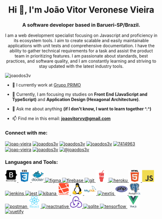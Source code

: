 <h1 align="center">Hi 👋, I'm João Vitor Veronese Vieira</h1>
<h3 align="center">A software developer based in Barueri-SP/Brazil.</h3>
<p align="center">I am a web development specialist focusing on Javascript and proficiency in its ecosystem tools. I aim to create scalable and easily maintainable applications with unit tests and comprehensive documentation. I have the ability to gather technical requirements for a task and assist the product team in prioritizing features. I am passionate about standards, best practices, and software quality, and I am constantly learning and striving to stay updated with the latest industry tools.</p>

<p align="left"> <img src="https://komarev.com/ghpvc/?username=joaodos3v&label=Profile%20views&color=0e75b6&style=flat" alt="joaodos3v" /> </p>

- 🔭 I currently work at [Grupo PRIMO](https://www.oprimorico.com.br/)

- 🌱 Currently, I am focusing my studies on **Front End (JavaScript and TypeScript)** and **Application Design (Hexagonal Architecture)**.

- 💬 Ask me about anything **(if I don't know, I want to learn together ^.^)**

- 📫 Find me in this email: **joaovitorvv@gmail.com**

<h3 align="left">Connect with me:</h3>
<p align="left">
<a href="https://codepen.io/joao-vieira" target="blank"><img align="center" src="https://cdn.jsdelivr.net/npm/simple-icons@3.0.1/icons/codepen.svg" alt="joao-vieira" height="30" width="40" /></a>
<a href="https://dev.to/joaodos3v" target="blank"><img align="center" src="https://cdn.jsdelivr.net/npm/simple-icons@3.0.1/icons/dev-dot-to.svg" alt="joaodos3v" height="30" width="40" /></a>
<a href="https://twitter.com/joaodos3v" target="blank"><img align="center" src="https://cdn.jsdelivr.net/npm/simple-icons@3.0.1/icons/twitter.svg" alt="joaodos3v" height="30" width="40" /></a>
<a href="https://linkedin.com/in/joaodos3v" target="blank"><img align="center" src="https://cdn.jsdelivr.net/npm/simple-icons@3.0.1/icons/linkedin.svg" alt="joaodos3v" height="30" width="40" /></a>
<a href="https://stackoverflow.com/users/7414963" target="blank"><img align="center" src="https://cdn.jsdelivr.net/npm/simple-icons@3.0.1/icons/stackoverflow.svg" alt="7414963" height="30" width="40" /></a>
<a href="https://codesandbox.com/joao-vieira" target="blank"><img align="center" src="https://cdn.jsdelivr.net/npm/simple-icons@3.0.1/icons/codesandbox.svg" alt="joao-vieira" height="30" width="40" /></a>
<a href="https://instagram.com/joaodos3v" target="blank"><img align="center" src="https://cdn.jsdelivr.net/npm/simple-icons@3.0.1/icons/instagram.svg" alt="joaodos3v" height="30" width="40" /></a>
<a href="https://medium.com/@joaodos3v" target="blank"><img align="center" src="https://cdn.jsdelivr.net/npm/simple-icons@3.0.1/icons/medium.svg" alt="@joaodos3v" height="30" width="40" /></a>
</p>

<h3 align="left">Languages and Tools:</h3>
<p align="left"> <a href="https://getbootstrap.com" target="_blank"> <img src="https://raw.githubusercontent.com/devicons/devicon/master/icons/bootstrap/bootstrap-plain-wordmark.svg" alt="bootstrap" width="40" height="40"/> </a> <a href="https://www.w3schools.com/css/" target="_blank"> <img src="https://raw.githubusercontent.com/devicons/devicon/master/icons/css3/css3-original-wordmark.svg" alt="css3" width="40" height="40"/> </a> <a href="https://www.docker.com/" target="_blank"> <img src="https://raw.githubusercontent.com/devicons/devicon/master/icons/docker/docker-original-wordmark.svg" alt="docker" width="40" height="40"/> </a> <a href="https://www.figma.com/" target="_blank"> <img src="https://www.vectorlogo.zone/logos/figma/figma-icon.svg" alt="figma" width="40" height="40"/> </a> <a href="https://firebase.google.com/" target="_blank"> <img src="https://www.vectorlogo.zone/logos/firebase/firebase-icon.svg" alt="firebase" width="40" height="40"/> </a> <a href="https://git-scm.com/" target="_blank"> <img src="https://www.vectorlogo.zone/logos/git-scm/git-scm-icon.svg" alt="git" width="40" height="40"/> </a> <a href="https://gulpjs.com" target="_blank"> <img src="https://raw.githubusercontent.com/devicons/devicon/master/icons/gulp/gulp-plain.svg" alt="gulp" width="40" height="40"/> </a> <a href="https://heroku.com" target="_blank"> <img src="https://www.vectorlogo.zone/logos/heroku/heroku-icon.svg" alt="heroku" width="40" height="40"/> </a> <a href="https://www.w3.org/html/" target="_blank"> <img src="https://raw.githubusercontent.com/devicons/devicon/master/icons/html5/html5-original-wordmark.svg" alt="html5" width="40" height="40"/> </a> <a href="https://developer.mozilla.org/en-US/docs/Web/JavaScript" target="_blank"> <img src="https://raw.githubusercontent.com/devicons/devicon/master/icons/javascript/javascript-original.svg" alt="javascript" width="40" height="40"/> </a> <a href="https://www.jenkins.io" target="_blank"> <img src="https://www.vectorlogo.zone/logos/jenkins/jenkins-icon.svg" alt="jenkins" width="40" height="40"/> </a> <a href="https://jestjs.io" target="_blank"> <img src="https://www.vectorlogo.zone/logos/jestjsio/jestjsio-icon.svg" alt="jest" width="40" height="40"/> </a> <a href="https://www.elastic.co/kibana" target="_blank"> <img src="https://www.vectorlogo.zone/logos/elasticco_kibana/elasticco_kibana-icon.svg" alt="kibana" width="40" height="40"/> </a> <a href="https://laravel.com/" target="_blank"> <img src="https://raw.githubusercontent.com/devicons/devicon/master/icons/laravel/laravel-plain-wordmark.svg" alt="laravel" width="40" height="40"/> </a> <a href="https://www.linux.org/" target="_blank"> <img src="https://raw.githubusercontent.com/devicons/devicon/master/icons/linux/linux-original.svg" alt="linux" width="40" height="40"/> </a> <a href="https://www.mysql.com/" target="_blank"> <img src="https://raw.githubusercontent.com/devicons/devicon/master/icons/mysql/mysql-original-wordmark.svg" alt="mysql" width="40" height="40"/> </a> <a href="https://nextjs.org/" target="_blank"> <img src="https://cdn.worldvectorlogo.com/logos/nextjs-3.svg" alt="nextjs" width="40" height="40"/> </a> <a href="https://www.php.net" target="_blank"> <img src="https://raw.githubusercontent.com/devicons/devicon/master/icons/php/php-original.svg" alt="php" width="40" height="40"/> </a> <a href="https://www.postgresql.org" target="_blank"> <img src="https://raw.githubusercontent.com/devicons/devicon/master/icons/postgresql/postgresql-original-wordmark.svg" alt="postgresql" width="40" height="40"/> </a> <a href="https://postman.com" target="_blank"> <img src="https://www.vectorlogo.zone/logos/getpostman/getpostman-icon.svg" alt="postman" width="40" height="40"/> </a> <a href="https://reactjs.org/" target="_blank"> <img src="https://raw.githubusercontent.com/devicons/devicon/master/icons/react/react-original-wordmark.svg" alt="react" width="40" height="40"/> </a> <a href="https://reactnative.dev/" target="_blank"> <img src="https://reactnative.dev/img/header_logo.svg" alt="reactnative" width="40" height="40"/> </a> <a href="https://redux.js.org" target="_blank"> <img src="https://raw.githubusercontent.com/devicons/devicon/master/icons/redux/redux-original.svg" alt="redux" width="40" height="40"/> </a> <a href="https://www.sqlite.org/" target="_blank"> <img src="https://www.vectorlogo.zone/logos/sqlite/sqlite-icon.svg" alt="sqlite" width="40" height="40"/> </a> <a href="https://www.tensorflow.org" target="_blank"> <img src="https://www.vectorlogo.zone/logos/tensorflow/tensorflow-icon.svg" alt="tensorflow" width="40" height="40"/> </a> <a href="https://vuejs.org/" target="_blank"> <img src="https://raw.githubusercontent.com/devicons/devicon/master/icons/vuejs/vuejs-original-wordmark.svg" alt="vuejs" width="40" height="40"/> </a> <a href="https://vuetifyjs.com/en/" target="_blank"> <img src="https://bestofjs.org/logos/vuetify.svg" alt="vuetify" width="40" height="40"/> </a> </p>
